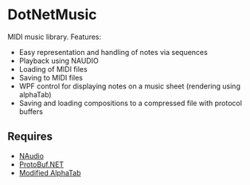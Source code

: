 # DotNetMusic
MIDI music library. 
Features:
* Easy representation and handling of notes via sequences
* Playback using NAUDIO
* Loading of MIDI files
* Saving to MIDI files
* WPF control for displaying notes on a music sheet (rendering using alphaTab)
* Saving and loading compositions to a compressed file with protocol buffers

## Requires
* [NAudio](https://naudio.codeplex.com/)
* [ProtoBuf.NET](https://github.com/mgravell/protobuf-net)
* [Modified AlphaTab](https://github.com/stefan-j/alphaTab)

